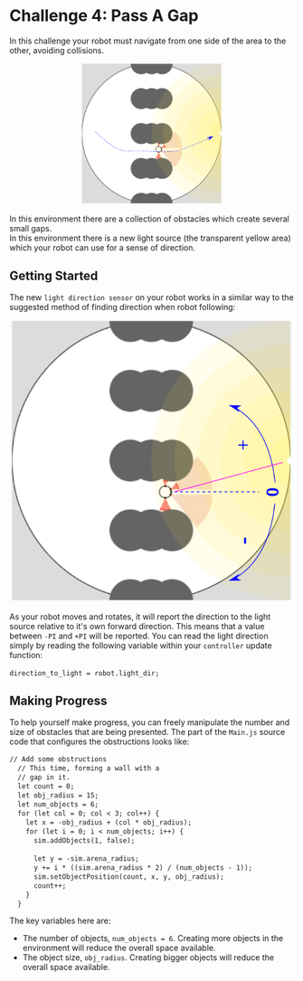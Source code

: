 # Challenge 4: Pass A Gap

In this challenge your robot must navigate from one side of the area to the other, avoiding collisions.  

<p align="center">
<img src="https://github.com/paulodowd/SummerSchool2022/blob/main/images/p5_pass_a_gap.png?raw=true" width=250>
</p>

In this environment there are a collection of obstacles which create several small gaps.  
In this environment there is a new light source (the transparent yellow area) which your robot can use for a sense of direction.

## Getting Started

The new `light direction sensor` on your robot works in a similar way to the suggested method of finding direction when robot following:

<p align="center">
  <img src="https://github.com/paulodowd/SummerSchool2022/blob/main/images/p5_light_dir.png?raw=true" width=500>
</p>

As your robot moves and rotates, it will report the direction to the light source relative to it's own forward direction.  This means that a value between `-PI` and `+PI` will be reported. You can read the light direction simply by reading the following variable within your `controller` update function:

`direction_to_light = robot.light_dir;`

## Making Progress

To help yourself make progress, you can freely manipulate the number and size of obstacles that are being presented.  The part of the `Main.js` source code that configures the obstructions looks like:

```
// Add some obstructions
  // This time, forming a wall with a
  // gap in it.
  let count = 0;
  let obj_radius = 15;
  let num_objects = 6;
  for (let col = 0; col < 3; col++) {
    let x = -obj_radius + (col * obj_radius);
    for (let i = 0; i < num_objects; i++) {
      sim.addObjects(1, false);
      
      let y = -sim.arena_radius;
      y += i * ((sim.arena_radius * 2) / (num_objects - 1));
      sim.setObjectPosition(count, x, y, obj_radius);
      count++;
    }
  }
  ```
  
  The key variables here are:
  - The number of objects, `num_objects = 6`.  Creating more objects in the environment will reduce the overall space available.
  - The object size, `obj_radius`.  Creating bigger objects will reduce the overall space available.
